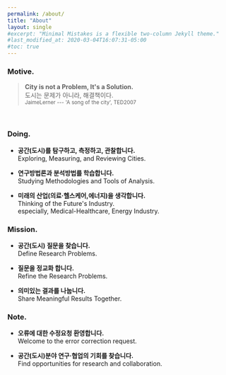 ```yaml
---
permalink: /about/
title: "About"
layout: single
#excerpt: "Minimal Mistakes is a flexible two-column Jekyll theme."
#last_modified_at: 2020-03-04T16:07:31-05:00
#toc: true
---
```


### Motive.

> <b>City is not a Problem, It's a Solution. </b><br>
> 도시는 문제가 아니라, 해결책이다. <br>
<sub>JaimeLerner --- 'A song of the city', TED2007</sub>
<br>


### Doing.

- <b>공간(도시)를 탐구하고, 측정하고, 관찰합니다.</b><br>
  Exploring, Measuring, and Reviewing Cities.<br>

- <b>연구방법론과 분석방법를 학습합니다.</b><br>
  Studying Methodologies and Tools of Analysis.<br>

- <b>미래의 산업(의료·헬스케어,에너지)을 생각합니다.</b><br>
  Thinking of the Future's Industry.<br>
  especially, Medical-Healthcare, Energy Industry.


### Mission.

- <b>공간(도시) 질문을 찾습니다.</b><br>
  Define Research Problems.<br>

- <b>질문을 정교화 합니다.</b><br>
  Refine the Research Problems.<br>

- <b>의미있는 결과를 나눕니다.</b><br>
  Share Meaningful Results Together.

### Note.

- <b>오류에 대한 수정요청 환영합니다.</b><br>
  Welcome to the error correction request.<br>

- <b>공간(도시)분야 연구·협업의 기회를 찾습니다.</b><br>
  Find opportunities for research and collaboration.<br>



<!-- 
할 수 있는 일보다 하고 싶은 일이 많습니다. 
경계는 정해져 있지 않지만, 의미있고 잘할 수 있는 일에 집중합니다. 

| dd | dd | dd |
|:-- | -- | --:|
| aa | aa | aa |

Learning : `R` , `Python`, `QGIS` <br>
To Learn : `GO`
{: .notice--info}
-->


